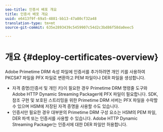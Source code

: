 ```yaml
---
seo-title: 인증서 배포 개요
title: 인증서 배포 개요
uuid: e6413f9f-69a5-4881-bb13-47a80cf32a48
translation-type: tm+mt
source-git-commit: 635e2893439c5459907c54d2c3bd86f58da0eec5

---
```



# 개요 {#deploy-certificates-overview}

Adobe Primetime DRM 속성 파일에 인증서를 추가하려면 개인 키를 사용하여 PKCS#7 파일을 PFX 파일로 변환하고 PEM 파일이나 DER 파일을 생성합니다.

* 자격 증명(인증서 및 개인 키)이 필요한 경우 Primetime DRM 명령줄 도구와 Adobe HTTP Dynamic Streaming Packager에 PFX 파일이 필요합니다. SDK, 참조 구현 및 보호된 스트리밍을 위한 Primetime DRM 서버는 PFX 파일을 수락할 수 있으며 HSM에 저장된 자격 증명을 사용할 수도 있습니다.
* 인증서만 필요한 경우 대부분의 Primetime DRM 구성 요소는 HSM의 PEM 파일, DER 파섹 또는 인증서를 사용할 수 있습니다. Adobe HTTP Dynamic Streaming Packager는 인증서에 대한 DER 파일만 허용합니다.
